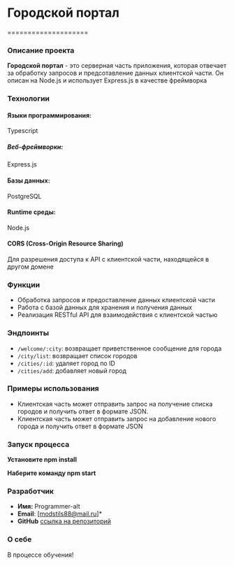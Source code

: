 # Городской портал

====================

### Описание проекта

**Городской портал** - это серверная часть приложения, которая отвечает за обработку запросов и предсотавление данных клиентской части. Он описан на Node.js и использует Express.js в качестве фреймворка

### Технологии

#### Языки программирования:  
Typescript 
##### Веб-фреймворки: 
Express.js
#### Базы данных:
PostgreSQL
#### Runtime среды:
Node.js
#### CORS (Cross-Origin Resource Sharing)
Для разрешения доступа к API с клиентской части, находящейся в другом домене

### Функции

* Обработка запросов и предоставление данных клиентской части
* Работа с базой данных для хранения и получения данных
* Реализация RESTful API для взаимодействия с клиентской частью

### Эндпоинты

* `/welcome/:city`: возвращает приветственное сообщение для города
* `/city/list`: возвращает список городов
* `/cities/:id`: удаляет город по ID
* `/cities/add`: добавляет новый город

### Примеры использования

* Клиентская часть может отправить запрос на получение списка городов и получить ответ в формате JSON.
* Клиентская часть может отправить запрос на добавление нового города и получить ответ в формате JSON

### Запуск процесса

 **Установите npm install**

 **Наберите команду npm start**

 ### Разработчик
* **Имя:** Programmer-alt
* **Email**: [modstils88@mail.ru]*
* **GitHub** [ссылка на репозиторий](https://github.com/programmer-alt/express_using.git)

### О себе
 В процессе обучения!
 